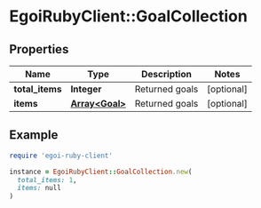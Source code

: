# EgoiRubyClient::GoalCollection

## Properties

| Name | Type | Description | Notes |
| ---- | ---- | ----------- | ----- |
| **total_items** | **Integer** | Returned goals | [optional] |
| **items** | [**Array&lt;Goal&gt;**](Goal.md) | Returned goals | [optional] |

## Example

```ruby
require 'egoi-ruby-client'

instance = EgoiRubyClient::GoalCollection.new(
  total_items: 1,
  items: null
)
```

